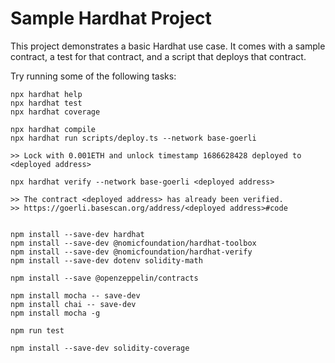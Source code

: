 # Sample Hardhat Project

This project demonstrates a basic Hardhat use case. It comes with a sample contract, a test for that contract, and a script that deploys that contract.

Try running some of the following tasks:

```shell
npx hardhat help
npx hardhat test
npx hardhat coverage

npx hardhat compile
npx hardhat run scripts/deploy.ts --network base-goerli

>> Lock with 0.001ETH and unlock timestamp 1686628428 deployed to <deployed address>

npx hardhat verify --network base-goerli <deployed address>

>> The contract <deployed address> has already been verified.
>> https://goerli.basescan.org/address/<deployed address>#code


```


```shell
npm install --save-dev hardhat
npm install --save-dev @nomicfoundation/hardhat-toolbox
npm install --save-dev @nomicfoundation/hardhat-verify
npm install --save-dev dotenv solidity-math

npm install --save @openzeppelin/contracts

npm install mocha -- save-dev
npm install chai -- save-dev
npm install mocha -g

npm run test

npm install --save-dev solidity-coverage

```